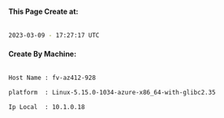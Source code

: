 
   
#### This Page Create at:

```bash

2023-03-09 - 17:27:17 UTC

```

#### Create By Machine:

```bash

Host Name : fv-az412-928

platform  : Linux-5.15.0-1034-azure-x86_64-with-glibc2.35

Ip Local  : 10.1.0.18

```


